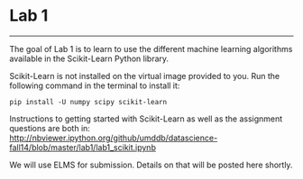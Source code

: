 # Lab 1

---

The goal of Lab 1 is to learn to use the different machine learning algorithms available in the Scikit-Learn Python library.

Scikit-Learn is not installed on the virtual image provided to you. Run the following command in the terminal to install it:

`pip install -U numpy scipy scikit-learn`

Instructions to getting started with Scikit-Learn as well as the assignment questions are both in: http://nbviewer.ipython.org/github/umddb/datascience-fall14/blob/master/lab1/lab1_scikit.ipynb

We will use ELMS for submission. Details on that will be posted here shortly.
